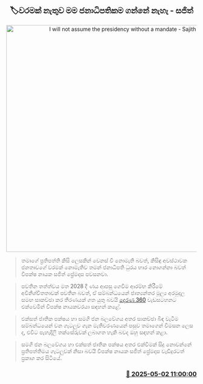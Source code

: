 <p align='center'><b><h2 align='center' title='I will not assume the presidency without a mandate - Sajith'>🏷වරමක් නැතුව මම ජනාධිපතිකම ගන්නේ නැහැ - සජිත්</h2></b></p>
<p align='center'><img src='https://helakuru.sgp1.cdn.digitaloceanspaces.com/esana/images/lib/sajith-derana-360.jpg' width='600' alt='I will not assume the presidency without a mandate - Sajith'></p>

> තමාගේ ප්‍රතිපත්ති කිසි ලෙසකින් වෙනස් වී නොමැති බවත්, කිසිඳු අවස්ථාවක ජනතාවගේ වරමක් නොමැතිව තමන් ජනාධිපති ධුරය භාර නොගන්නා බවත් විපක්ෂ නායක සජිත් ප්‍රේමදාස පවසනවා.

> පවතින තත්ත්වය මත 2028 දී ණය ආපසු ගෙවීම ආරම්භ කි‍රීමේ අවිනිශ්චිතතාවක් පවතින බවත්, ඒ සම්බන්ධයෙන් ජාත්‍යන්තර මූල්‍ය අරමුදල සමඟ සාකච්ඡා කර තීරණයක් ගත යුතු බවයි <a href='https://youtu.be/rVEqczXC_ds'>දෙරණ 360</a> වැඩසටහනට එක්වෙමින් විපක්ෂ නායකවරයා සඳහන් කළේ.

> එක්සත් ජාතික පක්ෂය හා සමගි ජන බලවේගය අතර සාකච්ඡා බිඳ වැටීම සම්බන්ධයෙන් වන ගැටලුව ගැන මැතිවරණයෙන් පසුව තමාගෙන් විමසන ලෙස ද, එවිට පැහැදිලි තක්සේරුවක් ලබාගත හැකි බවද ඔහු සඳහන් කළා.

> සමගි ජන බලවේගය හා එක්සත් ජාතික පක්ෂය අතර එක්වීමක් සිදු නොවන්නේ ප්‍රතිපත්තිමය ගැටලුවක් නිසා බවයි විපක්ෂ නායක සජිත් ප්‍රේමදාස වැඩිදුරටත් ප්‍රකාශ ක‍ර සිටියේ.



<h3 align='right'><a href='https://www.helakuru.lk/esana/p/109732/'>📅 2025-05-02 11:00:00</a></h3>
